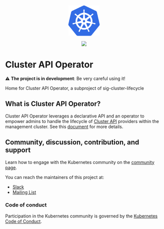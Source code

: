 <p align="center">
<img src="https://github.com/kubernetes/kubernetes/raw/master/logo/logo.png"  width="100x"></a>
</p>
<p align="center">
<a href="https://godoc.org/sigs.k8s.io/cluster-api-operator"><img src="https://godoc.org/sigs.k8s.io/cluster-api-operator?status.svg"></a>
</p>

# Cluster API Operator

:warning: **The project is in development**: Be very careful using it!

Home for Cluster API Operator, a subproject of sig-cluster-lifecycle

## What is Cluster API Operator?

Cluster API Operator leverages a declarative API and an
operator to empower admins to handle the lifecycle of [Cluster API](https://github.com/kubernetes-sigs/cluster-api) providers within the management cluster. See this [document](./docs/capi-operator-proposal.md) for more details.

## Community, discussion, contribution, and support

Learn how to engage with the Kubernetes community on the [community page](http://kubernetes.io/community/).

You can reach the maintainers of this project at:

- [Slack](http://slack.k8s.io/)
- [Mailing List](https://groups.google.com/forum/#!forum/kubernetes-dev)

### Code of conduct

Participation in the Kubernetes community is governed by the [Kubernetes Code of Conduct](code-of-conduct.md).

[owners]: https://git.k8s.io/community/contributors/guide/owners.md
[Creative Commons 4.0]: https://git.k8s.io/website/LICENSE
